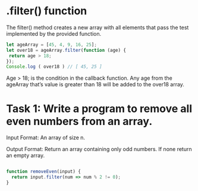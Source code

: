 # .filter() function

The filter() method creates a new array with all elements that pass the test implemented by the provided function.

``` javascript
let ageArray = [45, 4, 9, 16, 25];
let over18 = ageArray.filter(function (age) {
 return age > 18;
});
Console.log ( over18 ) // [ 45, 25 ]
```

Age > 18; is the condition in the callback function. Any age from the ageArray that’s value is greater than 18 will be added to the over18 array.


# Task 1: Write a program to remove all even numbers from an array.

Input Format: An array of size n.

Output Format: Return an array containing only odd numbers. If none return an empty array.

``` javascript

function removeEven(input) {
  return input.filter(num => num % 2 != 0);
}

```
